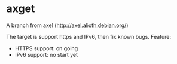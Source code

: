 axget
=====

A branch from axel (http://axel.alioth.debian.org/)

The target is support https and IPv6, then fix known bugs.
Feature:
 - HTTPS support: on going
 - IPv6 support: no start yet
